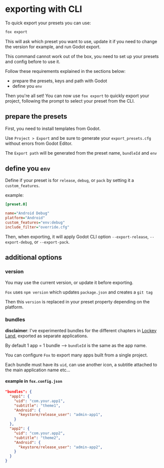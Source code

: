 # exporting with CLI

To quick export your presets you can use:

```sh
fox export
```

This will ask which preset you want to use, update it if you need to change the version for example, and run Godot export.

This command cannot work out of the box, you need to set up your presets and config before to use it.

Follow these requirements explained in the sections below:

- prepare the presets, keys and path with Godot
- define you `env`

Then you're all set! You can now use `fox export` to quickly export your project, following the prompt to select your preset from the CLI.

## prepare the presets

First, you need to install templates from Godot.

Use `Project > Export` and be sure to generate your `export_presets.cfg` without errors from Godot Editor.

The `Export path` will be generated from the preset name, `bundleId` and `env`

## define you `env`

Define if your preset is for `release`, `debug`, or `pack` by setting it a `custom_features`.

example:

```ini
[preset.0]

name="Android Debug"
platform="Android"
custom_features="env:debug"
include_filter="override.cfg"
```

Then, when exporting, it will apply Godot CLI option `--export-release`, `--export-debug`, or `--export-pack`.

## additional options

### version

You may use the current version, or update it before exporting.

`Fox` uses `npm version` which updates `package.json` and creates a `git tag`

Then this `version` is replaced in your preset property depending on the platform.

### bundles

**disclaimer**: I've experimented bundles for the different chapters in [Lockey Land](https://uralys.com/lockeyland), exported as separate applications.

By default 1 app = 1 bundle --> `bundleId` is the same as the app name.

You can configure `Fox` to export many apps built from a single project.

Each bundle must have its `uid`, can use another icon, a subtitle attached to the main application name etc...

#### example in `fox.config.json`

```json
"bundles": {
  "app1": {
    "uid": "com.your.app1",
    "subtitle": "theme1",
    "Android": {
      "keystore/release_user": "admin-app1",
    }
  },
  "app2": {
    "uid": "com.your.app2",
    "subtitle": "theme2",
    "Android": {
      "keystore/release_user": "admin-app2",
    }
  }
}
```
